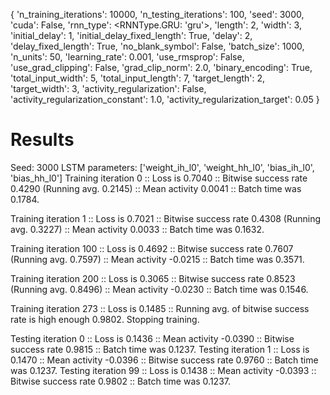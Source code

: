 {
'n_training_iterations': 10000, 
'n_testing_iterations': 100, 
'seed': 3000, 
'cuda': False, 
'rnn_type': <RNNType.GRU: 'gru'>, 
'length': 2, 
'width': 3, 
'initial_delay': 1, 
'initial_delay_fixed_length': True, 
'delay': 2, 
'delay_fixed_length': True, 
'no_blank_symbol': False, 
'batch_size': 1000, 
'n_units': 50, 
'learning_rate': 0.001, 
'use_rmsprop': False, 
'use_grad_clipping': False, 
'grad_clip_norm': 2.0, 
'binary_encoding': True, 
'total_input_width': 5, 
'total_input_length': 7, 
'target_length': 2, 
'target_width': 3, 
'activity_regularization': False, 
'activity_regularization_constant': 1.0, 
'activity_regularization_target': 0.05
}

# Results 

Seed:  3000
LSTM parameters:  ['weight_ih_l0', 'weight_hh_l0', 'bias_ih_l0', 'bias_hh_l0']
Training iteration 0 :: Loss is 0.7040 :: Bitwise success rate 0.4290 (Running avg.  0.2145) :: Mean activity 0.0041 ::  Batch time was 0.1784.

Training iteration 1 :: Loss is 0.7021 :: Bitwise success rate 0.4308 (Running avg.  0.3227) :: Mean activity 0.0033 ::  Batch time was 0.1632.

Training iteration 100 :: Loss is 0.4692 :: Bitwise success rate 0.7607 (Running avg.  0.7597) :: Mean activity -0.0215 ::  Batch time was 0.3571.

Training iteration 200 :: Loss is 0.3065 :: Bitwise success rate 0.8523 (Running avg.  0.8496) :: Mean activity -0.0230 ::  Batch time was 0.1546.

Training iteration 273 :: Loss is 0.1485 :: Running avg. of bitwise success rate is high enough 0.9802. Stopping training.


Testing iteration 0 :: Loss is 0.1436 ::  Mean activity -0.0390 :: Bitwise success rate 0.9815 :: Batch time was 0.1237.
Testing iteration 1 :: Loss is 0.1470 ::  Mean activity -0.0396 :: Bitwise success rate 0.9760 :: Batch time was 0.1237.
Testing iteration 99 :: Loss is 0.1438 ::  Mean activity -0.0393 :: Bitwise success rate 0.9802 :: Batch time was 0.1237.
